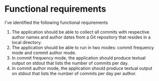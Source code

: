 ﻿# Functional requirements
I've identified the following functional requirements
1. The application should be able to collect all commits with respective author names and author dates from a Git repository that resides in a local directory.
2. The application should be able to run in two modes: commit frequency mode and commit author mode. 
3. In commit frequency mode, the application should produce textual output on stdout that lists the number of commits per day. 
4. In commit author mode, the application should produce textual output on stdout that lists the number of commits per day per author.